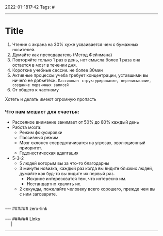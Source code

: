 2022-01-1817:42
Tags: #

---
# Title
1. Чтение с экрана на 30% хуже усваивается чем с бумажных носителей.
2. Думайте как преподаватель (Метод Фейнмана)
3. Повторяйте только 1 раз в день, нет смысла более 1 раза она остается в мозг в течении дня.
4. Короткие учебные сессии. не более 30мин
5. Активные процессы учеба требует концентрации, уставшими вы ничего не добьетесь. 
`Пассивные: структурирование, переписывание, создание первичных записей`
6. От общего к частному

Хотеть и делать имеют огромную пропасть

### Что нам мешает для счастья:
- Рассеяное внимание занимает от 50% до 80% каждый день
- Работа мозга:
	- Режим фокусировки
	- Пассивный режим
	- Мозг склонен сосредотачиватся на угрозах, эволюционный приоритет. 
	- Гедонестическая адаптация
- 5-3-2
	- 5 людей которым вы за что-то благодарны
	- 3 минуты новизка, каждый раз когда вы видите близких людей, думайте как буд-то вы видите их первый раз. 
		- Искрине интересоватся тем, что интересно им.
		- Нестандартно хвалить их. 
	- 2 секунды, пожелайте человеку всего хорошего, прежде чем вы с ним заговарите.

 
</br>
---
###### zero-link </br>

</br>
---
###### Links </br>
 &emsp; | &emsp; 


---